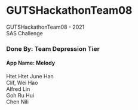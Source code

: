 # GUTSHackathonTeam08
GUTSHackathonTeam08 - 2021 <br/>
SAS Challenge


### Done By: Team Depression Tier
#### App Name: Melody
Htet Htet June Han <br/>
Clif, Wei Hao <br/>
Alfred Lin <br/>
Goh Ru Hui <br/>
Chen Nili <br/>
